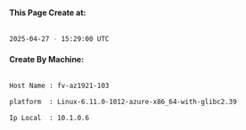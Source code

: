 
   
#### This Page Create at:

```bash

2025-04-27 - 15:29:00 UTC

```

#### Create By Machine:

```bash

Host Name : fv-az1921-103

platform  : Linux-6.11.0-1012-azure-x86_64-with-glibc2.39

Ip Local  : 10.1.0.6

```

